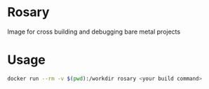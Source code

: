 # Rosary

Image for cross building and debugging bare metal projects

# Usage

```bash
docker run --rm -v $(pwd):/workdir rosary <your build command>
```

